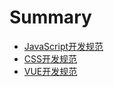# Summary

* [JavaScript开发规范](/JavaScript开发规范.md)
* [CSS开发规范](/CSS开发规范.md)
* [VUE开发规范](/VUE开发规范.md)



